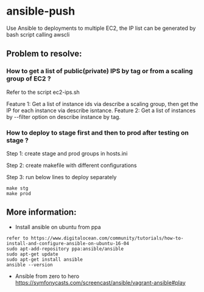 # ansible-push
Use Ansible to deployments to multiple EC2, the IP list can be generated by bash script calling awscli

## Problem to resolve:

### How to get a list of public(private) IPS by tag or from a scaling group of EC2 ?

Refer to the script ec2-ips.sh

Feature 1: Get a list of instance ids via describe a scaling group, then get the IP for each instance via describe isntance.
Feature 2: Get a list of instances by --filter option on describe instance by tag.


### How to deploy to stage first and then to prod after testing on stage ?

Step 1: create stage and prod groups in hosts.ini

Step 2: create makefile with different configurations

Step 3: run below lines to deploy separately

```
make stg
make prod

```


## More information:

* Install ansible on ubuntu from ppa
```
refer to https://www.digitalocean.com/community/tutorials/how-to-install-and-configure-ansible-on-ubuntu-16-04
sudo apt-add-repository ppa:ansible/ansible
sudo apt-get update
sudo apt-get install ansible
ansible --version
```
* Ansible from zero to hero
https://symfonycasts.com/screencast/ansible/vagrant-ansible#play




